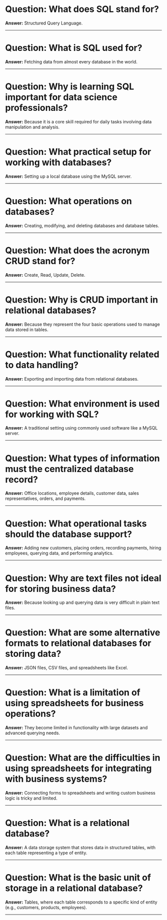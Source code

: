 # Question: What does SQL stand for?

**Answer:** Structured Query Language.

---

# Question: What is SQL used for?

**Answer:** Fetching data from almost every database in the world.

---

# Question: Why is learning SQL important for data science professionals?

**Answer:** Because it is a core skill required for daily tasks involving data manipulation and analysis.

---

# Question: What practical setup for working with databases?

**Answer:** Setting up a local database using the MySQL server.

---

# Question: What operations on databases?

**Answer:** Creating, modifying, and deleting databases and database tables.

---

# Question: What does the acronym CRUD stand for?

**Answer:** Create, Read, Update, Delete.

---

# Question: Why is CRUD important in relational databases?

**Answer:** Because they represent the four basic operations used to manage data stored in tables.

---

# Question: What functionality related to data handling?

**Answer:** Exporting and importing data from relational databases.

---

# Question: What environment is used for working with SQL?

**Answer:** A traditional setting using commonly used software like a MySQL server.

---

# Question: What types of information must the centralized database record?

**Answer:** Office locations, employee details, customer data, sales representatives, orders, and payments.

---

# Question: What operational tasks should the database support?

**Answer:** Adding new customers, placing orders, recording payments, hiring employees, querying data, and performing analytics.

---

# Question: Why are text files not ideal for storing business data?

**Answer:** Because looking up and querying data is very difficult in plain text files.

---

# Question: What are some alternative formats to relational databases for storing data?

**Answer:** JSON files, CSV files, and spreadsheets like Excel.

---

# Question: What is a limitation of using spreadsheets for business operations?

**Answer:** They become limited in functionality with large datasets and advanced querying needs.

---

# Question: What are the difficulties in using spreadsheets for integrating with business systems?

**Answer:** Connecting forms to spreadsheets and writing custom business logic is tricky and limited.

---

# Question: What is a relational database?

**Answer:** A data storage system that stores data in structured tables, with each table representing a type of entity.

---

# Question: What is the basic unit of storage in a relational database?

**Answer:** Tables, where each table corresponds to a specific kind of entity (e.g., customers, products, employees).

---


